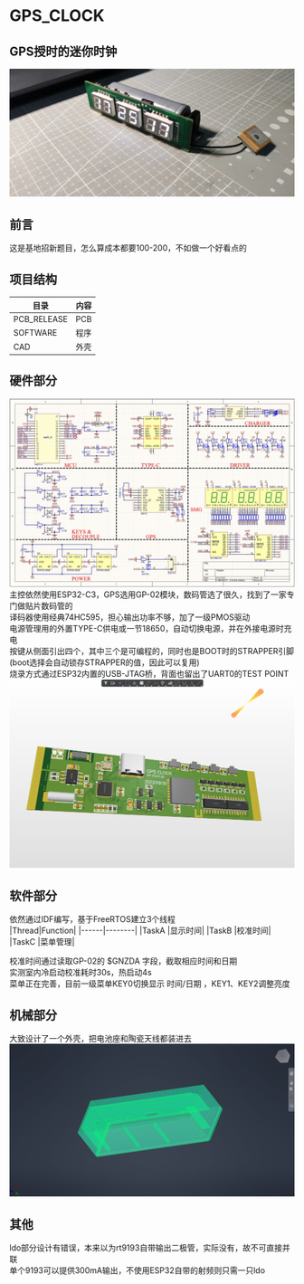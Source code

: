 # GPS_CLOCK

## GPS授时的迷你时钟
![](/IMG/1.jpg)
## 前言
这是基地招新题目，怎么算成本都要100-200，不如做一个好看点的 <br>


## 项目结构
|目录|内容|
|---|----|
|PCB_RELEASE|PCB|
|SOFTWARE|程序|
|CAD|外壳|

## 硬件部分
![](/IMG/2.jpg)
主控依然使用ESP32-C3，GPS选用GP-02模块，数码管选了很久，找到了一家专门做贴片数码管的 <br>
译码器使用经典74HC595，担心输出功率不够，加了一级PMOS驱动 <br>
电源管理用的外置TYPE-C供电或一节18650，自动切换电源，并在外接电源时充电 <br>
按键从侧面引出四个，其中三个是可编程的，同时也是BOOT时的STRAPPER引脚(boot选择会自动锁存STRAPPER的值，因此可以复用) <br>
烧录方式通过ESP32内置的USB-JTAG桥，背面也留出了UART0的TEST POINT
![](/IMG/3.jpg)

## 软件部分
依然通过IDF编写，基于FreeRTOS建立3个线程 <br>
|Thread|Function|
|------|--------|
|TaskA |显示时间|
|TaskB |校准时间|
|TaskC |菜单管理|

校准时间通过读取GP-02的 $GNZDA 字段，截取相应时间和日期 <br> 
实测室内冷启动校准耗时30s，热启动4s <br>
菜单正在完善，目前一级菜单KEY0切换显示 时间/日期 ，KEY1、KEY2调整亮度 <br>

## 机械部分
大致设计了一个外壳，把电池座和陶瓷天线都装进去 <br>
![](/IMG/4.jpg)

## 其他
ldo部分设计有错误，本来以为rt9193自带输出二极管，实际没有，故不可直接并联 <br>
单个9193可以提供300mA输出，不使用ESP32自带的射频则只需一只ldo
